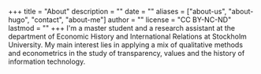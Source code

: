 +++
title = "About"
description = ""
date = ""
aliases = ["about-us", "about-hugo", "contact", "about-me"]
author = ""
license = "CC BY-NC-ND"
lastmod = ""
+++
I'm a master student and a research assistant at the department of Economic History and International Relations at Stockholm University. My main interest lies in applying a mix of qualitative methods and econometrics in the study of transparency, values and the history of information technology.
